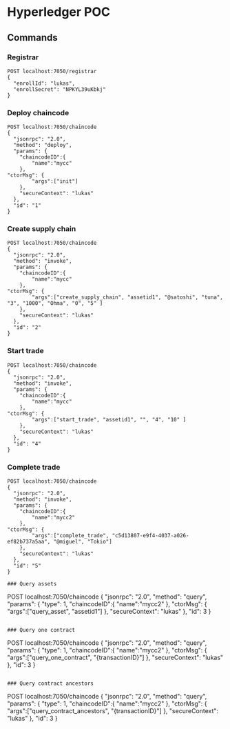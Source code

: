 
# Hyperledger POC


## Commands

### Registrar
```
POST localhost:7050/registrar
{
  "enrollId": "lukas",
  "enrollSecret": "NPKYL39uKbkj"
}
```

### Deploy chaincode
```
POST localhost:7050/chaincode
{
  "jsonrpc": "2.0",
  "method": "deploy",
  "params": {
    "chaincodeID":{
        "name":"mycc"
    },
"ctorMsg": {
        "args":["init"]
    },
    "secureContext": "lukas"
  },
  "id": "1"  
}
```

### Create supply chain

```
POST localhost:7050/chaincode
{
  "jsonrpc": "2.0",
  "method": "invoke",
  "params": {
    "chaincodeID":{
        "name":"mycc"
    },
"ctorMsg": {
        "args":["create_supply_chain", "assetid1", "@satoshi", "tuna", "3", "1000", "Ohma", "0", "5" ]
    },
    "secureContext": "lukas"
  },
  "id": "2"  
}
```

### Start trade

```
POST localhost:7050/chaincode
{
  "jsonrpc": "2.0",
  "method": "invoke",
  "params": {
    "chaincodeID":{
        "name":"mycc"
    },
"ctorMsg": {
        "args":["start_trade", "assetid1", "", "4", "10" ]
    },
    "secureContext": "lukas"
  },
  "id": "4"  
}
```

### Complete trade

```
POST localhost:7050/chaincode
{
  "jsonrpc": "2.0",
  "method": "invoke",
  "params": {
    "chaincodeID":{
        "name":"mycc2"
    },
"ctorMsg": {
        "args":["complete_trade", "c5d13807-e9f4-4037-a026-ef82b737a5aa", "@miguel", "Tokio"]
    },
    "secureContext": "lukas"
  },
  "id": "5"  
}

### Query assets

```
POST localhost:7050/chaincode
{
  "jsonrpc": "2.0",
  "method": "query",
  "params": {
      "type": 1,
      "chaincodeID":{
          "name":"mycc2"
      },
      "ctorMsg": {
         "args":["query_asset", "assetid1"]
      },
      "secureContext": "lukas"
  },
  "id": 3
}
```

### Query one contract 

```
POST localhost:7050/chaincode
{
  "jsonrpc": "2.0",
  "method": "query",
  "params": {
      "type": 1,
      "chaincodeID":{
          "name":"mycc2"
      },
      "ctorMsg": {
         "args":["query_one_contract", "{transactionID}"]
      },
      "secureContext": "lukas"
  },
  "id": 3
}
```

### Query contract ancestors

```
POST localhost:7050/chaincode
{
  "jsonrpc": "2.0",
  "method": "query",
  "params": {
      "type": 1,
      "chaincodeID":{
          "name":"mycc2"
      },
      "ctorMsg": {
         "args":["query_contract_ancestors", "{transactionID}"]
      },
      "secureContext": "lukas"
  },
  "id": 3
}
```

